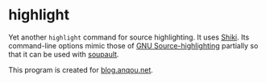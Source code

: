 # highlight

Yet another `highlight` command for source highlighting. It uses [Shiki](https://shiki.style/). Its command-line options mimic those of [GNU Source-highlighting](https://www.gnu.org/software/src-highlite/) partially so that it can be used with [soupault](https://soupault.app/).

This program is created for [blog.anqou.net](https://blog.anqou.net/).
